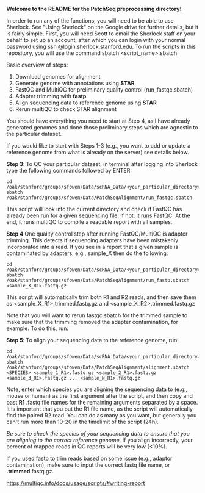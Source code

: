 **Welcome to the README for the PatchSeq preprocessing directory!**


In order to run any of the functions, you will need to be able to use Sherlock. See "Using Sherlock" on the Google drive for further details, but it is fairly simple. First, you will need Scott to email the Sherlock staff on your behalf to set up an account, after which you can login with your normal password using ssh <sunetid>@login.sherlock.stanford.edu. To run the scripts in this repository, you will use the command sbatch <script_name>.sbatch

Basic overview of steps:
1. Download genomes for alignment
2. Generate genome with annotations using **STAR**
3. FastQC and MultiQC for preliminary quality control (run_fastqc.sbatch)
4. Adapter trimming with **fastp**. 
5. Align sequencing data to reference genome using **STAR** 
6. Rerun multiQC to check STAR alignment

You should have everything you need to start at Step 4, as I have already generated genomes and done those preliminary steps which are agnostic to the particular dataset.

If you would like to start with Steps 1-3 (e.g., you want to add or update a reference genome from what is already on the server) see details below.

**Step 3**: To QC your particular dataset, in terminal after logging into Sherlock type the following commands followed by ENTER: 

```
cd /oak/stanford/groups/sfowen/Data/scRNA_Data/<your_particular_directory> 
sbatch /oak/stanford/groups/sfowen/Data/PatchSeqAlignment/run_fastqc.sbatch
```

This script will look into the current directory and check if FastQC has already been run for a given sequencing file. If not, it runs FastQC. At the end, it runs multiQC to compile a readable report with all samples. 

**Step 4**
One quality control step after running FastQC/MultiQC is adapter trimming. This detects if sequencing adapters have been mistakenly incorporated into a read. If you see in a report that a given sample is contaminated by adapters, e.g., sample_X then do the following: 

```
cd /oak/stanford/groups/sfowen/Data/scRNA_Data/<your_particular_directory>
sbatch /oak/stanford/groups/sfowen/Data/PatchSeqAlignment/run_fastp.sbatch <sample_X_R1>.fastq.gz
```
This script will automatically trim both R1 and R2 reads, and then save them as <sample_X_R1>.trimmed.fastq.gz and <sample_X_R2>.trimmed.fastq.gz

Note that you will want to rerun fastqc.sbatch for the trimmed sample to make sure that the trimming removed the adapter contamination, for example. To do this, run: 

**Step 5**: To align your sequencing data to the reference genome, run:

```
cd /oak/stanford/groups/sfowen/Data/scRNA_Data/<your_particular_directory>
sbatch /oak/stanford/groups/sfowen/Data/PatchSeqAlignment/alignment.sbatch <SPECIES> <sample_1_R1>.fastq.gz <sample_2_R1>.fastq.gz <sample_3_R1>.fastq.gz ... <sample_N_R1>.fastq.gz
```

Note, enter which species you are aligning the sequencing data to (e.g., mouse or human) as the first argument after the script, and then copy and past **R1** .fastq file names for the remaining arguments separated by a space. It is important that you put the R1 file name, as the script will automatically find the paired R2 read. You can do as many as you want, but generally you can't run more than 10-20 in the timelimit of the script (24h). 

_Be sure to check the species of your sequencing data to ensure that you are aligning to the correct reference genome._ If you align incorrectly, your percent of mapped reads in QC reports will be very low (<10%).

If you used fastp to trim reads based on some issue (e.g., adaptor contamination), make sure to input the correct fastq file name, or **.trimmed**.fastq.gz. 

https://multiqc.info/docs/usage/scripts/#writing-report

